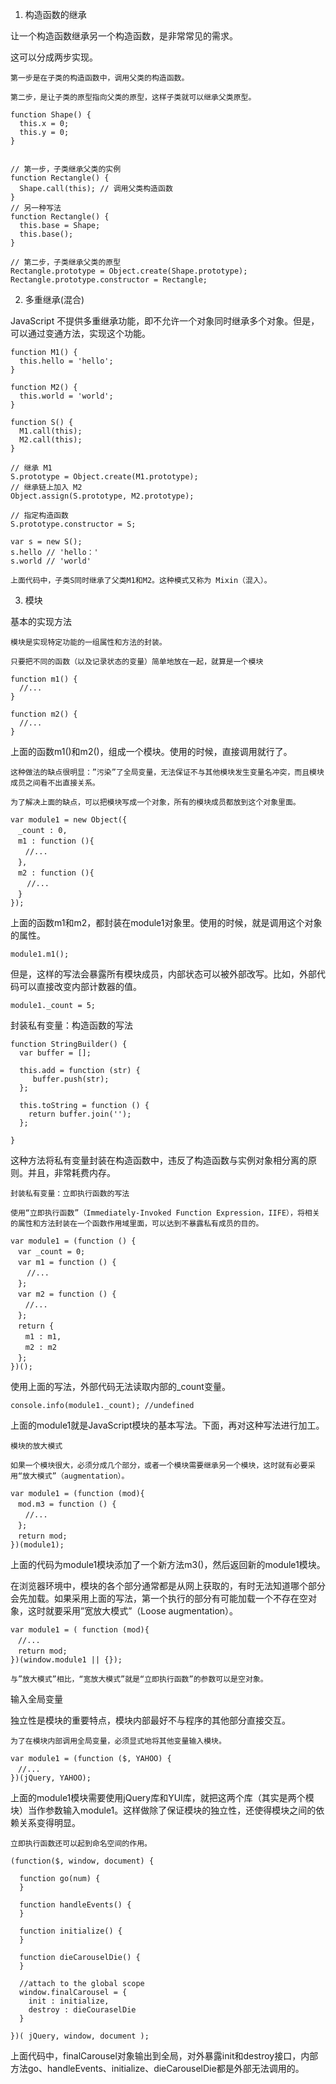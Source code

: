 1. 构造函数的继承

让一个构造函数继承另一个构造函数，是非常常见的需求。

这可以分成两步实现。

`第一步是在子类的构造函数中，调用父类的构造函数。`

`第二步，是让子类的原型指向父类的原型，这样子类就可以继承父类原型。`

```
function Shape() {
  this.x = 0;
  this.y = 0;
}


// 第一步，子类继承父类的实例
function Rectangle() {
  Shape.call(this); // 调用父类构造函数
}
// 另一种写法
function Rectangle() {
  this.base = Shape;
  this.base();
}

// 第二步，子类继承父类的原型
Rectangle.prototype = Object.create(Shape.prototype);
Rectangle.prototype.constructor = Rectangle;
```

2. 多重继承(混合)

JavaScript 不提供多重继承功能，即不允许一个对象同时继承多个对象。但是，可以通过变通方法，实现这个功能。

```
function M1() {
  this.hello = 'hello';
}

function M2() {
  this.world = 'world';
}

function S() {
  M1.call(this);
  M2.call(this);
}

// 继承 M1
S.prototype = Object.create(M1.prototype);
// 继承链上加入 M2
Object.assign(S.prototype, M2.prototype);

// 指定构造函数
S.prototype.constructor = S;

var s = new S();
s.hello // 'hello：'
s.world // 'world'
```

`上面代码中，子类S同时继承了父类M1和M2。这种模式又称为 Mixin（混入）。`

3. 模块

基本的实现方法

`模块是实现特定功能的一组属性和方法的封装。`

`只要把不同的函数（以及记录状态的变量）简单地放在一起，就算是一个模块`

```
function m1() {
  //...
}

function m2() {
  //...
}
```

上面的函数m1()和m2()，组成一个模块。使用的时候，直接调用就行了。

`这种做法的缺点很明显：”污染”了全局变量，无法保证不与其他模块发生变量名冲突，而且模块成员之间看不出直接关系。`

`为了解决上面的缺点，可以把模块写成一个对象，所有的模块成员都放到这个对象里面。`

```
var module1 = new Object({
　_count : 0,
　m1 : function (){
　　//...
　},
　m2 : function (){
  　//...
　}
});
```

上面的函数m1和m2，都封装在module1对象里。使用的时候，就是调用这个对象的属性。

```
module1.m1();
```

但是，这样的写法会暴露所有模块成员，内部状态可以被外部改写。比如，外部代码可以直接改变内部计数器的值。

```
module1._count = 5;
```

封装私有变量：构造函数的写法

```
function StringBuilder() {
  var buffer = [];

  this.add = function (str) {
     buffer.push(str);
  };

  this.toString = function () {
    return buffer.join('');
  };

}
```

这种方法将私有变量封装在构造函数中，违反了构造函数与实例对象相分离的原则。并且，非常耗费内存。


`封装私有变量：立即执行函数的写法`

`使用“立即执行函数”（Immediately-Invoked Function Expression，IIFE），将相关的属性和方法封装在一个函数作用域里面，可以达到不暴露私有成员的目的。`

```
var module1 = (function () {
　var _count = 0;
　var m1 = function () {
　  //...
　};
　var m2 = function () {
　　//...
　};
　return {
　　m1 : m1,
　　m2 : m2
　};
})();
```

使用上面的写法，外部代码无法读取内部的_count变量。

```
console.info(module1._count); //undefined
```

上面的module1就是JavaScript模块的基本写法。下面，再对这种写法进行加工。

`模块的放大模式`

`如果一个模块很大，必须分成几个部分，或者一个模块需要继承另一个模块，这时就有必要采用“放大模式”（augmentation）。`

```
var module1 = (function (mod){
　mod.m3 = function () {
　　//...
　};
　return mod;
})(module1);
```

上面的代码为module1模块添加了一个新方法m3()，然后返回新的module1模块。

在浏览器环境中，模块的各个部分通常都是从网上获取的，有时无法知道哪个部分会先加载。如果采用上面的写法，第一个执行的部分有可能加载一个不存在空对象，这时就要采用”宽放大模式”（Loose augmentation）。

```
var module1 = ( function (mod){
　//...
　return mod;
})(window.module1 || {});
```
`与”放大模式”相比，“宽放大模式”就是“立即执行函数”的参数可以是空对象。`


输入全局变量

独立性是模块的重要特点，模块内部最好不与程序的其他部分直接交互。

`为了在模块内部调用全局变量，必须显式地将其他变量输入模块。`

```
var module1 = (function ($, YAHOO) {
　//...
})(jQuery, YAHOO);
```

上面的module1模块需要使用jQuery库和YUI库，就把这两个库（其实是两个模块）当作参数输入module1。这样做除了保证模块的独立性，还使得模块之间的依赖关系变得明显。

`立即执行函数还可以起到命名空间的作用。`

```
(function($, window, document) {

  function go(num) {
  }

  function handleEvents() {
  }

  function initialize() {
  }

  function dieCarouselDie() {
  }

  //attach to the global scope
  window.finalCarousel = {
    init : initialize,
    destroy : dieCouraselDie
  }

})( jQuery, window, document );
```

上面代码中，finalCarousel对象输出到全局，对外暴露init和destroy接口，内部方法go、handleEvents、initialize、dieCarouselDie都是外部无法调用的。

